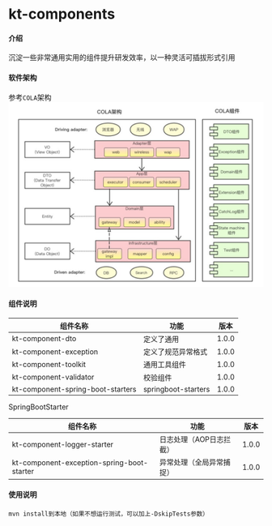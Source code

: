 # kt-components

#### 介绍
沉淀一些非常通用实用的组件提升研发效率，以一种灵活可插拔形式引用

#### 软件架构

参考`COLA`架构
![](asserts/cola.png)

#### 组件说明

|组件名称|功能|版本|
| ---- | ---- | ---- | 
|kt-component-dto|定义了通用|1.0.0|
|kt-component-exception|定义了规范异常格式|1.0.0|
|kt-component-toolkit|通用工具组件|1.0.0|
|kt-component-validator|校验组件|1.0.0|
|kt-component-spring-boot-starters|springboot-starters|1.0.0|

SpringBootStarter

|组件名称|功能|版本|
| ---- | ---- | ---- | 
|kt-component-logger-starter|日志处理（AOP日志拦截）|1.0.0|
|kt-component-exception-spring-boot-starter|异常处理（全局异常捕捉）|1.0.0|

#### 使用说明
```
mvn install到本地（如果不想运行测试，可以加上-DskipTests参数）
```
